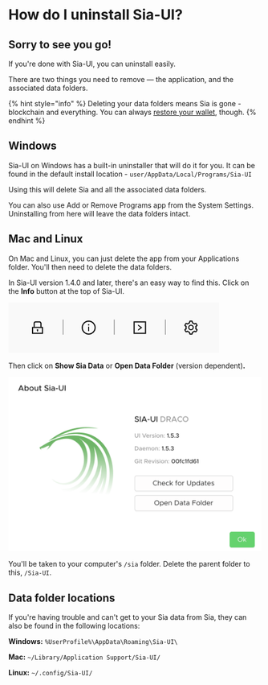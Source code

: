 # How do I uninstall Sia-UI?

## Sorry to see you go!

If you're done with Sia-UI, you can uninstall easily.

There are two things you need to remove — the application, and the associated data folders.

{% hint style="info" %}
Deleting your data folders means Sia is gone - blockchain and everything. You can always [restore your wallet](how-to-restore-a-wallet-from-a-seed-in-sia-ui.md), though.
{% endhint %}

## Windows

Sia-UI on Windows has a built-in uninstaller that will do it for you. It can be found in the default install location - `user/AppData/Local/Programs/Sia-UI`

Using this will delete Sia and all the associated data folders.

You can also use Add or Remove Programs app from the System Settings. Uninstalling from here will leave the data folders intact.

## Mac and Linux

On Mac and Linux, you can just delete the app from your Applications folder. You'll then need to delete the data folders.

In Sia-UI version 1.4.0 and later, there's an easy way to find this. Click on the **Info** button at the top of Sia-UI.

![](../../.gitbook/assets/uninstall-1.png)

Then click on **Show Sia Data** or **Open Data Folder** \(version dependent\)**.**

![](../../.gitbook/assets/fork-2%20%281%29%20%283%29%20%282%29.png)

You'll be taken to your computer's `/sia` folder. Delete the parent folder to this, `/Sia-UI`.

## Data folder locations

If you're having trouble and can't get to your Sia data from Sia, they can also be found in the following locations:

**Windows:** `%UserProfile%\AppData\Roaming\Sia-UI\`

**Mac:** `~/Library/Application Support/Sia-UI/`

**Linux:** `~/.config/Sia-UI/`

